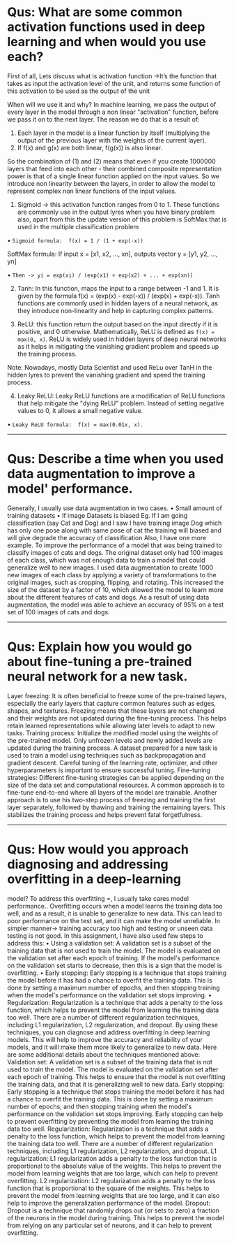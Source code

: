 # Qus: What are some common activation functions used in deep learning and when would you use each?
First of all, Lets discuss what is activation function ->It’s the function that takes as input the activation level of the unit, and returns some function of this activation to be used as the output of the unit

When will we use it and why?
In machine learning, we pass the output of every layer in the model through a non linear "activation" function, before we pass it on to the next layer. The reason we do that is a result of:
1.	Each layer in the model is a linear function by itself (multiplying the output of the previous layer with the weights of the current layer).
2.	If f(x) and g(x) are both linear, f(g(x)) is also linear.

So the combination of (1) and (2) means that even if you create 1000000 layers that feed into each other - their combined composite representation power is that of a single linear function applied on the input values. So we introduce non linearity between the layers, in order to allow the model to represent complex non linear functions of the input values.
1)	Sigmoid -> this activation function ranges from 0 to 1. These functions are commonly use in the output lyres when you have binary problem also, apart from this the update version of this problem is SoftMax that is used in the multiple classification problem 

•	`Sigmoid formula:  f(x) = 1 / (1 + exp(-x))`

SoftMax formula:  If input x = [x1, x2, ..., xn], outputs vector y = [y1, y2, ..., yn] 

•	`Then -> yi = exp(xi) / (exp(x1) + exp(x2) + ... + exp(xn))`

2)	Tanh: In this function, maps the input to a range between -1 and 1. It is given by the formula f(x) = (exp(x) - exp(-x)) / (exp(x) + exp(-x)). Tanh functions are commonly used in hidden layers of a neural network, as they introduce non-linearity and help in capturing complex patterns.

3)	ReLU: this function return the output based on the input directly if it is positive, and 0 otherwise. Mathematically, ReLU is defined as `f(x) = max(0, x)`. ReLU is widely used in hidden layers of deep neural networks as it helps in mitigating the vanishing gradient problem and speeds up the training process.

Note: Nowadays, mostly Data Scientist and used ReLu over TanH in the hidden lyres to prevent the vanishing gradient and speed the training process. 

4)	Leaky ReLU: Leaky ReLU functions are a modification of ReLU functions that help mitigate the "dying ReLU" problem. Instead of setting negative values to 0, it allows a small negative value.

•	 `Leaky ReLU formula:  f(x) = max(0.01x, x).  `

---
# Qus: Describe a time when you used data augmentation to improve a model' performance.
Generally, I usually use data augmentation in two cases. 
•	Small amount of training datasets 
•	If image Datasets is biased Eg. If I am going classification (say Cat and Dog) and I saw I have training image Dog which has only one pose along with same pose of cat the training will biased and will give degrade the accuracy of classification 
Also, I have one more example. To improve the performance of a model that was being trained to classify images of cats and dogs. The original dataset only had 100 images of each class, which was not enough data to train a model that could generalize well to new images. I used data augmentation to create 1000 new images of each class by applying a variety of transformations to the original images, such as cropping, flipping, and rotating. This increased the size of the dataset by a factor of 10, which allowed the model to learn more about the different features of cats and dogs. As a result of using data augmentation, the model was able to achieve an accuracy of 95% on a test set of 100 images of cats and dogs.

---
# Qus: Explain how you would go about fine-tuning a pre-trained neural network for a new task.
Layer freezing: It is often beneficial to freeze some of the pre-trained layers, especially the early layers that capture common features such as edges, shapes, and textures. Freezing means that these layers are not changed and their weights are not updated during the fine-tuning process. This helps retain learned representations while allowing later levels to adapt to new tasks.
Training process: Initialize the modified model using the weights of the pre-trained model. Only unfrozen levels and newly added levels are updated during the training process. A dataset prepared for a new task is used to train a model using techniques such as backpropagation and gradient descent. Careful tuning of the learning rate, optimizer, and other hyperparameters is important to ensure successful tuning.
Fine-tuning strategies: Different fine-tuning strategies can be applied depending on the size of the data set and computational resources. A common approach is to fine-tune end-to-end where all layers of the model are trainable. Another approach is to use his two-step process of freezing and training the first layer separately, followed by thawing and training the remaining layers. This stabilizes the training process and helps prevent fatal forgetfulness. 	

---
# Qus: How would you approach diagnosing and addressing overfitting in a deep-learning
model?
To address this overfitting =, I usually take cares model performance.. Overfitting occurs when a model learns the training data too well, and as a result, it is unable to generalize to new data. This can lead to poor performance on the test set, and it can make the model unreliable.
In simpler manner-> training accuracy too high and testing or unseen data testing is not good.
In this assignment, I have also used few steps to address this: 
•	Using a validation set: A validation set is a subset of the training data that is not used to train the model. The model is evaluated on the validation set after each epoch of training. If the model's performance on the validation set starts to decrease, then this is a sign that the model is overfitting.
•	Early stopping: Early stopping is a technique that stops training the model before it has had a chance to overfit the training data. This is done by setting a maximum number of epochs, and then stopping training when the model's performance on the validation set stops improving.
•	Regularization: Regularization is a technique that adds a penalty to the loss function, which helps to prevent the model from learning the training data too well. There are a number of different regularization techniques, including L1 regularization, L2 regularization, and dropout.
By using these techniques, you can diagnose and address overfitting in deep learning models. This will help to improve the accuracy and reliability of your models, and it will make them more likely to generalize to new data.
Here are some additional details about the techniques mentioned above:
Validation set: A validation set is a subset of the training data that is not used to train the model. The model is evaluated on the validation set after each epoch of training. This helps to ensure that the model is not overfitting the training data, and that it is generalizing well to new data.
Early stopping: Early stopping is a technique that stops training the model before it has had a chance to overfit the training data. This is done by setting a maximum number of epochs, and then stopping training when the model's performance on the validation set stops improving. Early stopping can help to prevent overfitting by preventing the model from learning the training data too well.
Regularization: Regularization is a technique that adds a penalty to the loss function, which helps to prevent the model from learning the training data too well. There are a number of different regularization techniques, including L1 regularization, L2 regularization, and dropout.
L1 regularization: L1 regularization adds a penalty to the loss function that is proportional to the absolute value of the weights. This helps to prevent the model from learning weights that are too large, which can help to prevent overfitting.
L2 regularization: L2 regularization adds a penalty to the loss function that is proportional to the square of the weights. This helps to prevent the model from learning weights that are too large, and it can also help to improve the generalization performance of the model.
Dropout: Dropout is a technique that randomly drops out (or sets to zero) a fraction of the neurons in the model during training. This helps to prevent the model from relying on any particular set of neurons, and it can help to prevent overfitting.
